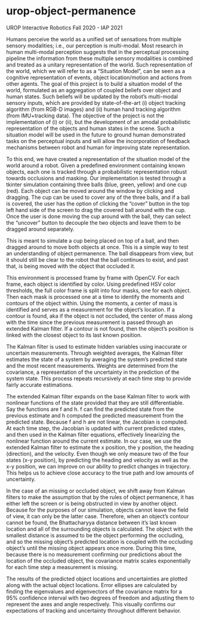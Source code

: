 # urop-object-permanence
UROP Interactive Robotics Fall 2020 - IAP 2021

Humans perceive the world as a unified set of sensations from multiple sensory modalities; i.e., our perception is multi-modal. Most research in human multi-modal perception suggests that in the perceptual processing pipeline the information from these multiple sensory modalities is combined and treated as a unitary representation of the world. Such representation of the world, which we will refer to as a “Situation Model”, can be seen as a cognitive representation of events, object location/motion and actions from other agents. The goal of this project is to build a situation model of the world, formulated as an aggregation of coupled beliefs over object and human states. Such beliefs will be updated by the robot’s multi-modal sensory inputs, which are provided by state-of-the-art (i) object tracking algorithm (from RGB-D images) and (ii) human hand tracking algorithm (from IMU+tracking data). The objective of the project is not the implementation of (i) or (ii), but the development of an amodal probabilistic representation of the objects and human states in the scene. Such a situation model will be used in the future to ground human demonstrated tasks on the perceptual inputs and will allow the incorporation of feedback mechanisms between robot and human for improving state representation.

To this end, we have created a representation of the situation model of the world around a robot. Given a predefined environment containing known objects, each one is tracked through a probabilistic representation robust towards occlusions and masking. Our implementation is tested through a tkinter simulation containing three balls (blue, green, yellow) and one cup (red). Each object can be moved around the window by clicking and dragging. The cup can be used to cover any of the three balls, and if a ball is covered, the user has the option of clicking the “cover” button in the top left hand side of the screen to drag the covered ball around with the cup. Once the user is done moving the cup around with the ball, they can select the “uncover” button to decouple the two objects and leave them to be dragged around separately. 

This is meant to simulate a cup being placed on top of a ball, and then dragged around to move both objects at once. This is a simple way to test an understanding of object permanence. The ball disappears from view, but it should still be clear to the robot that the ball continues to exist, and past that, is being moved with the object that occluded it.  

This environment is processed frame by frame with OpenCV. For each frame, each object is identified by color. Using predefined HSV color thresholds, the full color frame is split into four masks, one for each object. Then each mask is processed one at a time to identify the moments and contours of the object within. Using the moments, a center of mass is identified and serves as a measurement for the object’s location. If a contour is found, aka if the object is not occluded, the center of mass along with the time since the previous measurement is passed through an extended Kalman filter. If a contour is not found, then the object’s position is linked with the closest object to its last known position. 

The Kalman filter is used to estimate hidden variables using inaccurate or uncertain measurements. Through weighted averages, the Kalman filter estimates the state of a system by averaging the system’s predicted state and the most recent measurements. Weights are determined from the covariance, a representation of the uncertainty in the prediction of the system state. This process repeats recursively at each time step to provide fairly accurate estimations. 

The extended Kalman filter expands on the base Kalman filter to work with nonlinear functions of the state provided that they are still differentiable. Say the functions are f and h. f can find the predicted state from the previous estimate and h computed the predicted measurement from the predicted state. Because f and h are not linear, the Jacobian is computed. At each time step, the Jacobian is updated with current predicted states, and then used in the Kalman filter equations, effectively linearizing the nonlinear function around the current estimate. In our case, we use the extended Kalman filter to estimate the x position, the y position, the heading (direction), and the velocity. Even though we only measure two of the four states (x-y position), by predicting the heading and velocity as well as the x-y position, we can improve on our ability to predict changes in trajectory. This helps us to achieve close accuracy to the true path and low amounts of uncertainty. 

In the case of an missing or occluded object, we shift away from Kalman filters to make the assumption that by the rules of object permanence, it has either left the screen or is being obstructed in view by another object. Because for the purposes of our simulation, objects cannot leave the field of view, it can only be the latter case. Therefore, when an object’s contour cannot be found, the Bhattacharyya distance between it’s last known location and all of the surrounding objects is calculated. The object with the smallest distance is assumed to be the object performing the occluding, and so the missing object’s predicted location is coupled with the occluding object’s until the missing object appears once more. During this time, because there is no measurement confirming our predictions about the location of the occluded object, the covariance matrix scales exponentially for each time step a measurement is missing. 

The results of the predicted object locations and uncertainties are plotted along with the actual object locations. Error ellipses are calculated by finding the eigenvalues and eigenvectors of the covariance matrix for a 95% confidence interval with two degrees of freedom and adjusting them to represent the axes and angle respectively. This visually confirms our expectations of tracking and uncertainty throughout different behavior.


